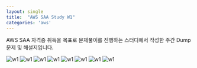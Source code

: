 ```yaml
---
layout: single
title:  "AWS SAA Study W1"
categories: 'aws'
---
```


AWS SAA 자격증 취득을 목표로 문제풀이를 진행하는 스터디에서 작성한
주간 Dump문제 및 해설지입니다.

![w1](/assets/aws/01W1.png)
![w1](/assets/aws/01W2.png)
![w1](/assets/aws/01W3.png)
![w1](/assets/aws/01W4.png)
![w1](/assets/aws/01W5.png)
![w1](/assets/aws/01W6.png)
![w1](/assets/aws/01W7.png)
![w1](/assets/aws/01W8.png)
